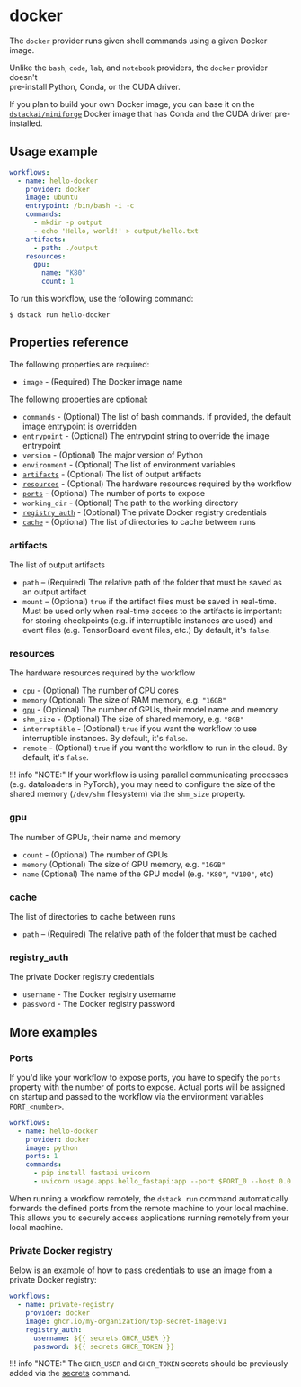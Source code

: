 # docker

The `docker` provider runs given shell commands using a given Docker image.

Unlike the `bash`, `code`, `lab`, and `notebook` providers, the `docker` provider doesn't  
pre-install Python, Conda, or the CUDA driver.

If you plan to build your own Docker image, you can base it on the [`dstackai/miniforge`](https://hub.docker.com/repository/docker/dstackai/miniforge) 
Docker image that has Conda and the CUDA driver pre-installed.

## Usage example 

<div editor-title=".dstack/workflows/docker-example.yaml">

```yaml
workflows:
  - name: hello-docker
    provider: docker
    image: ubuntu
    entrypoint: /bin/bash -i -c
    commands:
      - mkdir -p output
      - echo 'Hello, world!' > output/hello.txt
    artifacts:
      - path: ./output
    resources:
      gpu:
        name: "K80"
        count: 1
```

</div>

To run this workflow, use the following command:

<div class="termy">

```shell
$ dstack run hello-docker
```

</div>

## Properties reference

The following properties are required:

- `image` - (Required) The Docker image name

The following properties are optional:

- `commands` - (Optional) The list of bash commands. If provided, the default image entrypoint is overridden
- `entrypoint` - (Optional) The entrypoint string to override the image entrypoint
- `version` - (Optional) The major version of Python
- `environment` - (Optional) The list of environment variables 
- [`artifacts`](#artifacts) - (Optional) The list of output artifacts
- [`resources`](#resources) - (Optional) The hardware resources required by the workflow
- [`ports`](#ports) - (Optional) The number of ports to expose
- `working_dir` - (Optional) The path to the working directory
- [`registry_auth`](#registryauth) - (Optional) The private Docker registry credentials
- [`cache`](#cache) - (Optional) The list of directories to cache between runs

### artifacts

The list of output artifacts

- `path` – (Required) The relative path of the folder that must be saved as an output artifact
- `mount` – (Optional) `true` if the artifact files must be saved in real-time.
    Must be used only when real-time access to the artifacts is important: 
    for storing checkpoints (e.g. if interruptible instances are used) and event files
    (e.g. TensorBoard event files, etc.)
    By default, it's `false`.

### resources

The hardware resources required by the workflow

- `cpu` - (Optional) The number of CPU cores
- `memory` (Optional) The size of RAM memory, e.g. `"16GB"`
- [`gpu`](#gpu) - (Optional) The number of GPUs, their model name and memory
- `shm_size` - (Optional) The size of shared memory, e.g. `"8GB"`
- `interruptible` - (Optional) `true` if you want the workflow to use interruptible instances.
    By default, it's `false`.
- `remote` - (Optional) `true` if you want the workflow to run in the cloud.
   By default, it's `false`.

!!! info "NOTE:"
    If your workflow is using parallel communicating processes (e.g. dataloaders in PyTorch), 
    you may need to configure the size of the shared memory (`/dev/shm` filesystem) via the `shm_size` property.

### gpu

The number of GPUs, their name and memory

- `count` - (Optional) The number of GPUs
- `memory` (Optional) The size of GPU memory, e.g. `"16GB"`
- `name` (Optional) The name of the GPU model (e.g. `"K80"`, `"V100"`, etc)

### cache

The list of directories to cache between runs

- `path` – (Required) The relative path of the folder that must be cached

### registry_auth

The private Docker registry credentials

- `username` - The Docker registry username
- `password` - The Docker registry password

## More examples

### Ports

If you'd like your workflow to expose ports, you have to specify the `ports` property with the number
of ports to expose. Actual ports will be assigned on startup and passed to the workflow via the environment
variables `PORT_<number>`.

<div editor-title=".dstack/workflows/app-example.yaml">

```yaml
workflows:
  - name: hello-docker
    provider: docker
    image: python
    ports: 1
    commands:
      - pip install fastapi uvicorn
      - uvicorn usage.apps.hello_fastapi:app --port $PORT_0 --host 0.0.0.0
```

</div>

When running a workflow remotely, the `dstack run` command automatically forwards the defined ports from the remote machine to your local machine.
This allows you to securely access applications running remotely from your local machine.

### Private Docker registry

Below is an example of how to pass credentials to use an image from a private Docker registry:

<div editor-title=".dstack/workflows/private-registry.yaml">

```yaml
workflows:
  - name: private-registry
    provider: docker
    image: ghcr.io/my-organization/top-secret-image:v1
    registry_auth:
      username: ${{ secrets.GHCR_USER }}
      password: ${{ secrets.GHCR_TOKEN }}
```

</div>

!!! info "NOTE:"
    The `GHCR_USER` and `GHCR_TOKEN` secrets should be previously added via the [secrets](../../usage/secrets.md) command.